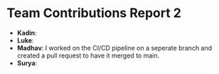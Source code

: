 # Team Contributions Report 2

- **Kadin**: 
- **Luke**: 
- **Madhav**: I worked on  the CI/CD pipeline on a seperate branch and created a pull request to have it merged to main. 
- **Surya**: 


